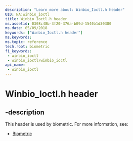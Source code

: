 ```yaml
---
description: "Learn more about: Winbio_Ioctl.h header"
UID: NA:winbio_ioctl
title: Winbio_Ioctl.h header
ms.assetid: 0308c48b-3f20-376a-b09d-1540b1d30380
ms.date: 05/09/2018
keywords: ["Winbio_Ioctl.h header"]
ms.keywords: 
ms.topic: reference
tech.root: biometric
f1_keywords:
 - winbio_ioctl
 - winbio_ioctl/winbio_ioctl
api_name:
 - winbio_ioctl
---
```


# Winbio_Ioctl.h header


## -description

This header is used by biometric. For more information, see:

- [Biometric](../_biometric/index.md)


